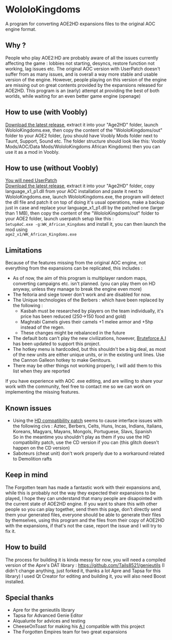 # WololoKingdoms
A program for converting AOE2HD expansions files to the original AOC engine format.

## Why ?
People who play AOE2:HD are probably aware of all the issues currently affecting the game : lobbies not starting,
desyncs, restore function not working, lag issues etc.
The original AOC version with UserPatch doesn't suffer from as many issues, and is overall a way more stable and usable version of the engine.
However, people playing on this version of the engine are missing out on great contents provided by the expansions released for AOE2HD.
This program is an (early) attempt at providing the best of both worlds, while waiting for an even better game engine (openage)

## How to use (with Voobly)
[Download the latest release](https://github.com/Tails8521/WololoKingdoms/releases), extract it into your "Age2HD" folder, launch WololoKingdoms.exe,
then copy the content of the "WololoKingdoms/out" folder to your AOE2 folder, (you should have Voobly Mods folder next to Taunt, Support, Sound etc. The folder structure should look like this: Voobly Mods/AOC/Data Mods/WololoKingdoms African Kingdoms) then you can use it as a mod in Voobly.

## How to use (without Voobly)
[You will need UserPatch](http://userpatch.aiscripters.net/)  
[Download the latest release](https://github.com/Tails8521/WololoKingdoms/releases), extract it into your "Age2HD" folder,
copy language_x1_p1.dll from your AOC installation and paste it next to WololoKingdoms.exe, launch WololoKingdoms.exe, the program will detect the dll file and patch it on top of doing it's usual operations,
make a backup just in case and replace your language_x1_p1.dll by the patched one (larger than 1 MB),
then copy the content of the "WololoKingdoms/out" folder to your AOE2 folder, launch userpatch setup like this :  
`SetupAoC.exe -g:WK_African_Kingdoms` and install it, you can then launch the mod using  
`age2_x1/WK_African_Kingdoms.exe`

## Limitations
Because of the features missing from the original AOC engine, not everything from the expansions can be replicated, this includes :
- As of now, the aim of this program is multiplayer random maps, converting campaigns etc. isn't planned. (you can play them on HD anyway, unless they manage to break the engine even more)
- The feitoria and siege tower don't work and are disabled for now.
- The Unique technologies of the Berbers : which have been replaced by the following :
    - Kasbah must be researched by players on the team individually, it's price has been reduced (250->150 food and gold) 
    - Maghrabi Camels gives their camels +1 melee armor and +5hp instead of the regen.
    - These changes might be rebalanced in the future
- The default bots can't play the new civilizations, however, [Bruteforce A.I](http://aok.heavengames.com/blacksmith/showfile.php?fileid=12236&f=&st=10&ci=) has been updated to support this project.
- The hotkey menu is hardcoded, but this shouldn't be a big deal, as most of the new units are either unique units, or in the existing unit lines. Use the Cannon Galleon hotkey to make Genitours.
- There may be other things not working properly, I will add them to this list when they are reported

If you have experience with AOC .exe editing, and are willing to share your work with the community, feel free to contact me so we can work on implementing the missing features.

## Known issues
- Using the [HD compatibility patch](http://aoccs.net/) seems to cause interface issues with the following civs : Aztec, Berbers, Celts, Huns, Incas, Indians, Italians, Koreans, Magyars, Mayans, Mongols, Portuguese, Slavs, Spanish  
So in the meantime you shouldn't play as them if you use the HD compatibility patch, use the CD version if you can (this glitch doesn't happen on the CD version)
- Saboteurs (cheat unit) don't work properly due to a workaround related to Demolition rafts

## Keep in mind
The Forgotten team has made a fantastic work with their expansions and, while this is probably not the way they expected their expansions to be played, I hope they can understand that many people are disapointed with the current state of AOE2HD engine.
If you want to share this with other people so you can play together, send them this page, don't directly send them your generated files, everyone should be able to generate their files by themselves, using this program and the files from their copy of AOE2HD with the expansions, if that's not the case, report the issue and I will try to fix it.

## How to build
The process for building it is kinda messy for now, you will need a compiled version of the Apre's DAT library :
https://github.com/Tails8521/genieutils (I didn't change anything, just forked it, thanks a lot Apre and Tapsa for this library)
I used Qt Creator for editing and building it, you will also need Boost installed.

## Special thanks
- Apre for the genieutils library
- Tapsa for Advanced Genie Editor
- Alqualunte for advices and testing
- CheeseOnToast for making his [A.I](http://aok.heavengames.com/blacksmith/showfile.php?fileid=12236&f=&st=10&ci=) compatible with this project
- The Forgotten Empires team for two great expansions
